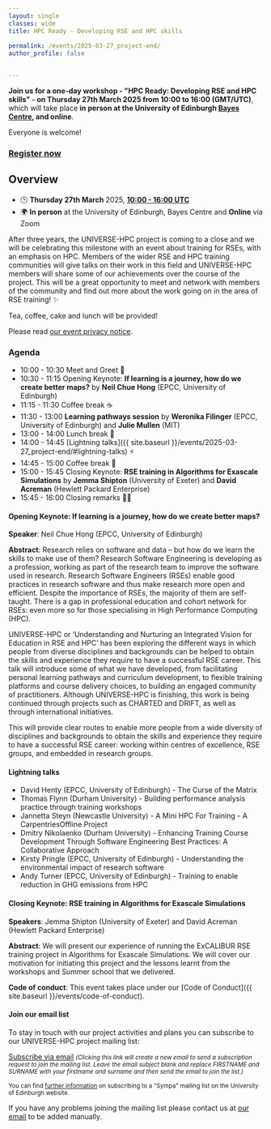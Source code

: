 ```yaml
---
layout: single
classes: wide
title: HPC Ready - Developing RSE and HPC skills
 
permalink: /events/2025-03-27_project-end/
author_profile: false


---
```


**Join us for a one-day workshop - "HPC Ready: Developing RSE and HPC skills" - on Thursday 27th March 2025 from 10:00 to 16:00 (GMT/UTC)**, which will take place **in person at the University of Edinburgh [Bayes Centre](https://bayes-centre.ed.ac.uk/), and online**.

Everyone is welcome!

### [Register now](https://forms.office.com/Pages/ResponsePage.aspx?id=B3WJK4zudUWDC0-CZ8PTB5xW6C9sTFJAj9JEr0thFURUOTlJQ1RDUDlZUkxNTDJBMVdBSzRDOUlDQi4u)

## Overview

- 🕒 **Thursday 27th March** 2025, **[10:00 - 16:00 UTC](https://www.timeanddate.com/worldclock/fixedtime.html?msg=HPC+Ready%3A+Developing+RSE+and+HPC+skills&iso=20250327T10&p1=1440&ah=6)**
- 🌍 **In person** at the University of Edinburgh, Bayes Centre and **Online** via Zoom

After three years, the UNIVERSE-HPC project is coming to a close and we will be celebrating this milestone with an event about training for RSEs, with an emphasis on HPC. Members of the wider RSE and HPC training communities will give talks on their work in this field and UNIVERSE-HPC members will share some of our achievements over the course of the project. This will be a great opportunity to meet and network with members of the community and find out more about the work going on in the area of RSE training! ✨ 

Tea, coffee, cake and lunch will be provided!

Please read [our event privacy notice](https://www.imperial.ac.uk/media/imperial-college/administration-and-support-services/secretariat/public/ICL---Events-privacy-notice---10-October-2018.pdf).

### Agenda

- 10:00 - 10:30 Meet and Greet 🚀
- 10:30 - 11:15 Opening Keynote: **If learning is a journey, how do we create better maps?** by **Neil Chue Hong** (EPCC, University of Edinburgh)
- 11:15 - 11:30 Coffee break ☕
- 11:30 - 13:00 **Learning pathways session** by **Weronika Filinger** (EPCC, University of Edinburgh) and **Julie Mullen** (MIT)
- 13:00 - 14:00 Lunch break 🍴
- 14:00 - 14:45 [Lightning talks]({{ site.baseurl }}/events/2025-03-27_project-end/#lightning-talks) ⚡ 
- 14:45 - 15:00 Coffee break 🥐
- 15:00 - 15:45 Closing Keynote: **RSE training in Algorithms for Exascale Simulations** by **Jemma Shipton** (University of Exeter) and **David Acreman** (Hewlett Packard Enterprise)
- 15:45 - 16:00 Closing remarks 👋🏼 

#### Opening Keynote: If learning is a journey, how do we create better maps?

**Speaker**: Neil Chue Hong (EPCC, University of Edinburgh)

**Abstract**:
Research relies on software and data – but how do we learn the skills to make use of them? Research Software Engineering is developing as a profession, working as part of the research team to improve the software used in research. Research Software Engineers (RSEs) enable good practices in research software and thus make research more open and efficient. Despite the importance of RSEs, the majority of them are self-taught. There is a gap in professional education and cohort network for RSEs: even more so for those specialising in High Performance Computing (HPC).

UNIVERSE-HPC or ‘Understanding and Nurturing an Integrated Vision for Education in RSE and HPC’ has been exploring the different ways in which people from diverse disciplines and backgrounds can be helped to obtain the skills and experience they require to have a successful RSE career. This talk will introduce some of what we have developed, from facilitating personal learning pathways and curriculum development, to flexible training platforms and course delivery choices, to building an engaged community of practitioners. Although UNIVERSE-HPC is finishing, this work is being continued through projects such as CHARTED and DRIFT, as well as through international initiatives.

This will provide clear routes to enable more people from a wide diversity of disciplines and backgrounds to obtain the skills and experience they require to have a successful RSE career: working within centres of excellence, RSE groups, and embedded in research groups.

#### Lightning talks

- David Henty (EPCC, University of Edinburgh) - The Curse of the Matrix
- Thomas Flynn (Durham University) - Building performance analysis practice through training workshops
- Jannetta Steyn (Newcastle University) - A Mini HPC For Training - A CarpentriesOffline Project
- Dmitry Nikolaenko (Durham University) - Enhancing Training Course Development Through Software Engineering Best Practices: A Collaborative Approach
- Kirsty Pringle (EPCC, University of Edinburgh) - Understanding the environmental impact of research software
- Andy Turner (EPCC, University of Edinburgh) - Training to enable reduction in GHG emissions from HPC

#### Closing Keynote: RSE training in Algorithms for Exascale Simulations

**Speakers**: Jemma Shipton (University of Exeter) and David Acreman (Hewlett Packard Enterprise)

**Abstract**:
We will present our experience of running the ExCALIBUR RSE training project in Algorithms for Exascale Simulations. We will cover our motivation for initiating this project and the lessons learnt from the workshops and Summer school that we delivered.

**Code of conduct**: This event takes place under our [Code of Conduct]({{ site.baseurl }}/events/code-of-conduct).


#### Join our email list

To stay in touch with our project activities and plans you can subscribe to our
UNIVERSE-HPC project mailing list:

<a
href="mailto:sympa@mlist.is.ed.ac.uk?body=SUBSCRIBE%20universe-hpc%20FIRSTNAME%20SURNAME%20%0A%0AQUIT%0A%0A">Subscribe
via email</a> <small>_(Clicking this link will create a new email to send a
subscription request to join the mailing list. Leave the email subject blank
and replace FIRSTNAME and SURNAME with your firstname and surname and then send
the email to join the list.)_</small>

<small>You can find [further
information](https://www.ed.ac.uk/information-services/computing/comms-and-collab/email/lists/sympa/subscribe)
on subscribing to a "Sympa" mailing list on the University of Edinburgh
website.</small>

If you have any problems joining the mailing list please contact us at
[our email](mailto:s.sukhiani@epcc.ed.ac.uk) to be added manually.

